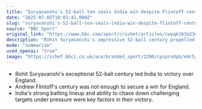```yaml
---
title: "Suryavanshi's 52-ball ton seals India win despite Flintoff century"
date: "2025-07-05T18:03:41.000Z"
slug: "suryavanshi's-52-ball-ton-seals-india-win-despite-flintoff-century"
source: "BBC Sport"
original_link: "https://www.bbc.com/sport/cricket/articles/cwyqk163n23o"
description: "Rohit Suryavanshi's impressive 52-ball century propelled India to a victory over England, despite Andrew Flintoff's century falling short in securing a win for the opposing team. India's strong batting lineup and their ability to successfully chase down challenging targets under pressure were crucial factors in their triumph over England."
mode: "summarize"
used_openai: "true"
image: "https://ichef.bbci.co.uk/ace/branded_sport/1200/cpsprodpb/e9c5/live/87a5d8a0-59ae-11f0-84db-0ff094f4ce95.jpg"
---
```


- Rohit Suryavanshi's exceptional 52-ball century led India to victory over England.
- Andrew Flintoff's century was not enough to secure a win for England.
- India's strong batting lineup and ability to chase down challenging targets under pressure were key factors in their victory.